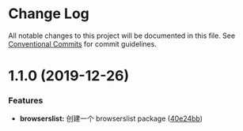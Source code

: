 # Change Log

All notable changes to this project will be documented in this file.
See [Conventional Commits](https://conventionalcommits.org) for commit guidelines.

# 1.1.0 (2019-12-26)

### Features

- **browserslist:** 创建一个 browserslist package ([40e24bb](https://github.com/tinytot1/tools/commit/40e24bb43e142c17a59d97c540db8c842f0015db))
